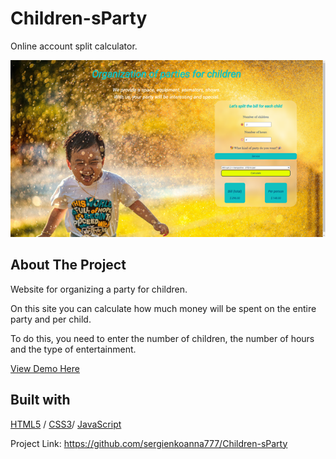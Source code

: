 # Children-sParty

Online account split calculator.

<img src="./Children'sParty.png" alt="Image" width="auto">


## About The Project

Website for organizing a party for children.

On this site you can calculate how much money will be spent on the entire party and per child.

To do this, you need to enter the number of children, the number of hours and the type of entertainment.

  <p>
    <a href="https://calculator-kids-party.glitch.me/">View Demo Here</a>
  </p>



## Built with 

[HTML5](https://www.w3schools.com/html/) / [CSS3](https://www.w3schools.com/css/)/ [JavaScript](https://www.w3schools.com/js/)

Project Link: https://github.com/sergienkoanna777/Children-sParty
